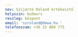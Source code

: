 ```yaml
---
nev: Szijártó Roland értékesítő
helyszin: budaors
reszleg: központ
email: 'szroland@dewa.hu '
telefonszam: +36 23 889 775
---
```


